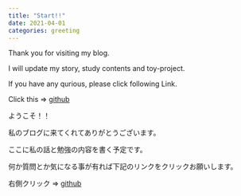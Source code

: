 ```yaml
---
title: "Start!!"
date: 2021-04-01
categories: greeting
---
```

Thank you for visiting my blog.

I will update my story, study contents and toy-project.

If you have any qurious, please click following Link.

Click this => [github](https://github.com/Leo-ground) 


ようこそ！！

私のブログに来てくれてありがとうございます。

ここに私の話と勉強の内容を書く予定です。

何か質問とか気になる事が有れば下記のリンクをクリックお願いします。

右側クリック => [github](https://github.com/Leo-ground) 



<!--
[jekyll-docs]: https://jekyllrb.com/docs/home
[jekyll-gh]:   https://github.com/jekyll/jekyll
[jekyll-talk]: https://talk.jekyllrb.com/
-->
